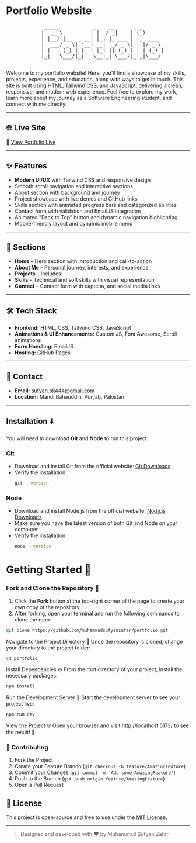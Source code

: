 # Portfolio Website
<div align="center">
  <pre>
    _____           _    __      _ _       
   |  __ \         | |  / _|    | (_)      
   | |__) |__  _ __| |_| |_ ___ | |_  ___  
   |  ___/ _ \| '__| __|  _/ _ \| | |/ _ \ 
   | |  | (_) | |  | |_| || (_) | | | (_) |
   |_|   \___/|_|   \__|_| \___/|_|_|\___/ 
  </pre>
</div>
 
Welcome to my portfolio website! Here, you’ll find a showcase of my skills, projects, experience, and education, along with ways to get in touch. This site is built using HTML, Tailwind CSS, and JavaScript, delivering a clean, responsive, and modern web experience. Feel free to explore my work, learn more about my journey as a Software Engineering student, and connect with me directly.

---

## 🌐 Live Site

🔗 [View Portfolio Live](https://muhammadsufyanzafar.github.io/Portfolio/)

---

## ✨ Features

- **Modern UI/UX** with Tailwind CSS and responsive design
- Smooth scroll navigation and interactive sections
- About section with background and journey
- Project showcase with live demos and GitHub links
- Skills section with animated progress bars and categorized abilities
- Contact form with validation and EmailJS integration
- Animated "Back to Top" button and dynamic navigation highlighting
- Mobile-friendly layout and dynamic mobile menu

---

## 📂 Sections

- **Home** – Hero section with introduction and call-to-action
- **About Me** – Personal journey, interests, and experience
- **Projects** – Includes:
- **Skills** – Technical and soft skills with visual representation
- **Contact** – Contact form with captcha, and social media links

---

## 🛠️ Tech Stack

- **Frontend:** HTML, CSS, Tailwind CSS, JavaScript
- **Animations & UI Enhancements:** Custom JS, Font Awesome, Scroll animations
- **Form Handling:** EmailJS
- **Hosting:** GitHub Pages

---

## 📧 Contact

- **Email:** [sufyan.pk444@gmail.com](mailto:sufyan.pk444@gmail.com)   
- **Location:** Mandi Bahauddin, Punjab, Pakistan

---
## Installation ⬇️

You will need to download **Git** and **Node** to run this project.

### Git

- Download and install Git from the official website: [Git Downloads](https://git-scm.com/)
- Verify the installation:
  ```bash
  git --version
  ```

### Node

- Download and install Node.js from the official website: [Node.js Downloads](https://nodejs.org/)
- Make sure you have the latest version of both Git and Node on your computer.
- Verify the installation:
  ```bash
  node --version
  ```

# Getting Started 🎯

### Fork and Clone the Repository 🚀
1. Click the **Fork** button at the top-right corner of the page to create your own copy of the repository.
2. After forking, open your terminal and run the following commands to clone the repo:

  ```bash
  git clone https://github.com/muhammadsufyanzafar/portfolio.git
  ```
Navigate to the Project Directory 📂
Once the repository is cloned, change your directory to the project folder:
```bash
cd portfolio
```

Install Dependencies ⚙️
From the root directory of your project, install the necessary packages:
```bash
npm install
```

Run the Development Server 🚀
Start the development server to see your project live:
```bash
npm run dev
```

View the Project 🌐
Open your browser and visit http://localhost:5173/ to see the result! 🎉

### 🤝 Contributing

1. Fork the Project
2. Create your Feature Branch (`git checkout -b feature/AmazingFeature`)
3. Commit your Changes (`git commit -m 'Add some AmazingFeature'`)
4. Push to the Branch (`git push origin feature/AmazingFeature`)
5. Open a Pull Request

## 📌 License

This project is open-source and free to use under the [MIT License](LICENSE).

---

> Designed and developed with ❤️ by Muhammad Sufyan Zafar
